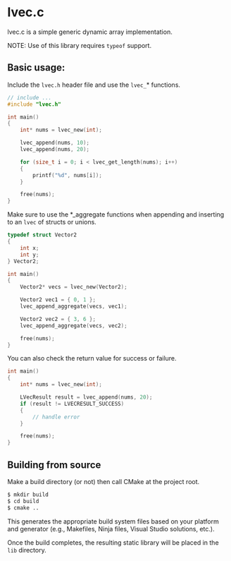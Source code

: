 # lvec.c
lvec.c is a simple  generic dynamic array implementation.

NOTE: Use of this library requires `typeof` support.

## Basic usage:

Include the `lvec.h` header file and use the `lvec_`* functions.

```c
// include ...
#include "lvec.h"

int main()
{
	int* nums = lvec_new(int);

    lvec_append(nums, 10);
    lvec_append(nums, 20);

    for (size_t i = 0; i < lvec_get_length(nums); i++)
    {
        printf("%d", nums[i]);
    }

	free(nums);
}
```

Make sure to use the *_aggregate functions when appending and inserting to an `lvec` of structs or unions.

```c
typedef struct Vector2
{
    int x;
    int y;
} Vector2;

int main()
{
    Vector2* vecs = lvec_new(Vector2);

    Vector2 vec1 = { 0, 1 };
    lvec_append_aggregate(vecs, vec1);

    Vector2 vec2 = { 3, 6 };
    lvec_append_aggregate(vecs, vec2);

    free(nums);
}
```

You can also check the return value for success or failure.

```c
int main()
{
    int* nums = lvec_new(int);

    LVecResult result = lvec_append(nums, 20);
    if (result != LVECRESULT_SUCCESS)
    {
        // handle error
    }

    free(nums);
}
```

## Building from source
Make a build directory (or not) then call CMake at the project root.

```bash
$ mkdir build
$ cd build
$ cmake ..
```

This generates the appropriate build system files based on your platform and generator (e.g., Makefiles, Ninja files, Visual Studio solutions, etc.).

Once the build completes, the resulting static library will be placed in the `lib` directory.